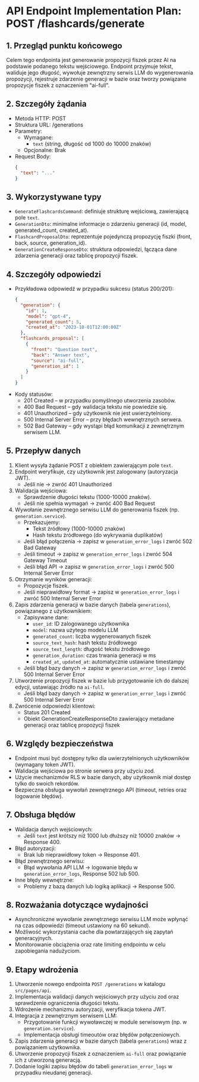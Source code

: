 # API Endpoint Implementation Plan: POST /flashcards/generate

## 1. Przegląd punktu końcowego
Celem tego endpointa jest generowanie propozycji fiszek przez AI na podstawie podanego tekstu wejściowego. Endpoint przyjmuje tekst, waliduje jego długość, wywołuje zewnętrzny serwis LLM do wygenerowania propozycji, rejestruje zdarzenie generacji w bazie oraz tworzy powiązane propozycje fiszek z oznaczeniem "ai-full".

## 2. Szczegóły żądania
- Metoda HTTP: POST
- Struktura URL: /generations
- Parametry:
  - Wymagane:
    - `text` (string, długość od 1000 do 10000 znaków)
  - Opcjonalne: Brak
- Request Body:
  ```json
  {
    "text": "..."
  }
  ```

## 3. Wykorzystywane typy
- `GenerateFlashcardsCommand`: definiuje strukturę wejściową, zawierającą pole `text`.
- `GenerationDto`: minimalne informacje o zdarzeniu generacji (id, model, generated_count, created_at).
- `FlashcardProposalDto`: reprezentuje pojedynczą propozycję fiszki (front, back, source, generation_id).
- `GenerationCreateResponseDto`: struktura odpowiedzi, łącząca dane zdarzenia generacji oraz tablicę propozycji fiszek.

## 4. Szczegóły odpowiedzi
- Przykładowa odpowiedź w przypadku sukcesu (status 200/201):
  ```json
  {
    "generation": {
      "id": 1,
      "model": "gpt-4",
      "generated_count": 5,
      "created_at": "2023-10-01T12:00:00Z"
    },
    "flashcards_proposal": [
      {
        "front": "Question text",
        "back": "Answer text",
        "source": "ai-full",
        "generation_id": 1
      }
    ]
  }
  ```
- Kody statusów:
  - 201 Created – w przypadku pomyślnego utworzenia zasobów.
  - 400 Bad Request – gdy walidacja tekstu nie powiedzie się.
  - 401 Unauthorized – gdy użytkownik nie jest uwierzytelniony.
  - 500 Internal Server Error – przy błędach wewnętrznych serwera.
  - 502 Bad Gateway – gdy wystąpi błąd komunikacji z zewnętrznym serwisem LLM.

## 5. Przepływ danych
1. Klient wysyła żądanie POST z obiektem zawierającym pole `text`.
2. Endpoint weryfikuje, czy użytkownik jest zalogowany (autoryzacja JWT).
   - Jeśli nie → zwróć 401 Unauthorized
3. Walidacja wejściowa:
   - Sprawdzenie długości tekstu (1000-10000 znaków).
   - Jeśli nie spełnia wymagań → zwróć 400 Bad Request
4. Wywołanie zewnętrznego serwisu LLM do generowania fiszek (np. `generation.service`).
   - Przekazujemy:
     - Tekst źródłowy (1000-10000 znaków)
     - Hash tekstu źródłowego (do wykrywania duplikatów)
   - Jeśli błąd połączenia → zapisz w `generation_error_logs` i zwróć 502 Bad Gateway
   - Jeśli timeout → zapisz w `generation_error_logs` i zwróć 504 Gateway Timeout
   - Jeśli błąd API → zapisz w `generation_error_logs` i zwróć 500 Internal Server Error
5. Otrzymanie wyników generacji:
   - Propozycje fiszek.
   - Jeśli nieprawidłowy format → zapisz w `generation_error_logs` i zwróć 500 Internal Server Error
6. Zapis zdarzenia generacji w bazie danych (tabela `generations`), powiązanego z użytkownikiem:
   - Zapisywane dane:
     - `user_id`: ID zalogowanego użytkownika
     - `model`: nazwa użytego modelu LLM
     - `generated_count`: liczba wygenerowanych fiszek
     - `source_text_hash`: hash tekstu źródłowego
     - `source_text_length`: długość tekstu źródłowego
     - `generation_duration`: czas trwania generacji w ms
     - `created_at`, `updated_at`: automatycznie ustawiane timestampy
   - Jeśli błąd bazy danych → zapisz w `generation_error_logs` i zwróć 500 Internal Server Error
7. Utworzenie propozycji fiszek w bazie lub przygotowanie ich do dalszej edycji, ustawiając źródło na `ai-full`.
   - Jeśli błąd bazy danych → zapisz w `generation_error_logs` i zwróć 500 Internal Server Error
8. Zwrócenie odpowiedzi klientowi:
   - Status 201 Created
   - Obiekt GenerationCreateResponseDto zawierający metadane generacji oraz tablicę propozycji fiszek

## 6. Względy bezpieczeństwa
- Endpoint musi być dostępny tylko dla uwierzytelnionych użytkowników (wymagany token JWT).
- Walidacja wejściowa po stronie serwera przy użyciu zod.
- Użycie mechanizmów RLS w bazie danych, aby użytkownik miał dostęp tylko do swoich rekordów.
- Bezpieczna obsługa wywołań zewnętrznego API (timeout, retries oraz logowanie błędów).

## 7. Obsługa błędów
- Walidacja danych wejściowych:
  - Jeśli `text` jest krótszy niż 1000 lub dłuższy niż 10000 znaków → Response 400.
- Błąd autoryzacji:
  - Brak lub nieprawidłowy token → Response 401.
- Błąd zewnętrznego serwisu:
  - Błąd wywołania API LLM → logowanie błędu w `generation_error_logs`, Response 502 lub 500.
- Inne błędy wewnętrzne:
  - Problemy z bazą danych lub logiką aplikacji → Response 500.

## 8. Rozważania dotyczące wydajności
- Asynchroniczne wywołanie zewnętrznego serwisu LLM może wpłynąć na czas odpowiedzi (timeout ustawiony na 60 sekund).
- Możliwość wykorzystania cache dla powtarzających się zapytań generacyjnych.
- Monitorowanie obciążenia oraz rate limiting endpointu w celu zapobiegania nadużyciom.

## 9. Etapy wdrożenia
1. Utworzenie nowego endpointa `POST /generations` w katalogu `src/pages/api`.
2. Implementacja walidacji danych wejściowych przy użyciu zod oraz sprawdzenie ograniczenia długości tekstu.
3. Wdrożenie mechanizmu autoryzacji, weryfikacja tokena JWT.
4. Integracja z zewnętrznym serwisem LLM:
   - Przygotowanie funkcji wywoławczej w module serwisowym (np. w `generation.service`).
   - Implementacja obsługi timeoutów oraz błędów połączeniowych.
5. Zapis zdarzenia generacji w bazie danych (tabela `generations`) wraz z powiązaniem użytkownika.
6. Utworzenie propozycji fiszek z oznaczeniem `ai-full` oraz powiązanie ich z utworzoną generacją.
7. Dodanie logiki zapisu błędów do tabeli `generation_error_logs` w przypadku nieudanej generacji.